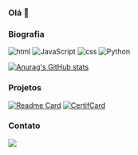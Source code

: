 ### Olá 👋

### Biografia

![html](https://img.shields.io/badge/HTML5-E34F26?style=for-the-badge&logo=html5&logoColor=white)
![JavaScript](https://img.shields.io/badge/JavaScript-323330?style=for-the-badge&logo=javascript&logoColor=F7DF1E)
![css](https://img.shields.io/badge/CSS3-1572B6?style=for-the-badge&logo=css3&logoColor=white)
![Python](https://img.shields.io/badge/Python-FFD43B?style=for-the-badge&logo=python&logoColor=blue)

[![Anurag's GitHub stats](https://github-readme-stats.vercel.app/api?username=jonathan98dc&theme=dark)](https://github.com/anuraghazra/github-readme-stats)

### Projetos

[![Readme Card](https://github-readme-stats.vercel.app/api/pin/?username=jonathan98dc&repo=jonathan98dc.github.io)](https://github.com/anuraghazra/github-readme-stats)
[![CertifCard](https://github-readme-stats.vercel.app/api/pin/?username=jonathan98dc&repo=certificard)](https://github.com/anuraghazra/github-readme-stats)

### Contato

[<img src='https://img.shields.io/badge/LinkedIn-0077B5?style=for-the-badge&logo=linkedin&logoColor=white'>](https://www.linkedin.com/in/jonathan-soares-118295148/)

